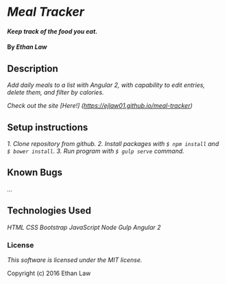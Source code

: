 # _Meal Tracker_

#### _Keep track of the food you eat._

#### By _**Ethan Law**_

## Description

_Add daily meals to a list with Angular 2, with capability to edit entries, delete them, and filter by calories._

_Check out the site [Here!] (https://ejlaw01.github.io/meal-tracker)_

## Setup instructions

_1. Clone repository from github._
_2. Install packages with `$ npm install` and `$ bower install`._
_3. Run program with `$ gulp serve` command._

## Known Bugs

_..._

## Technologies Used

_HTML_
_CSS_
_Bootstrap_
_JavaScript_
_Node_
_Gulp_
_Angular 2_

### License

_This software is licensed under the MIT license._

Copyright (c) 2016 Ethan Law
